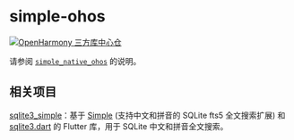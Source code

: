 # simple-ohos

[![OpenHarmony 三方库中心仓](https://img.shields.io/badge/v1.0.2-007ec6?label=OpenHarmony%20%E4%B8%89%E6%96%B9%E5%BA%93%E4%B8%AD%E5%BF%83%E4%BB%93&style=flat-square)](https://ohpm.openharmony.cn/#/cn/detail/simple-native-ohos)

请参阅 [`simple_native_ohos`](simple_native_ohos) 的说明。

## 相关项目

[sqlite3_simple](https://github.com/SageMik/sqlite3_simple)：基于 [Simple](https://github.com/wangfenjin/simple) (支持中文和拼音的 SQLite fts5 全文搜索扩展) 和 [sqlite3.dart](https://github.com/simolus3/sqlite3.dart) 的 Flutter 库，用于 SQLite 中文和拼音全文搜索。